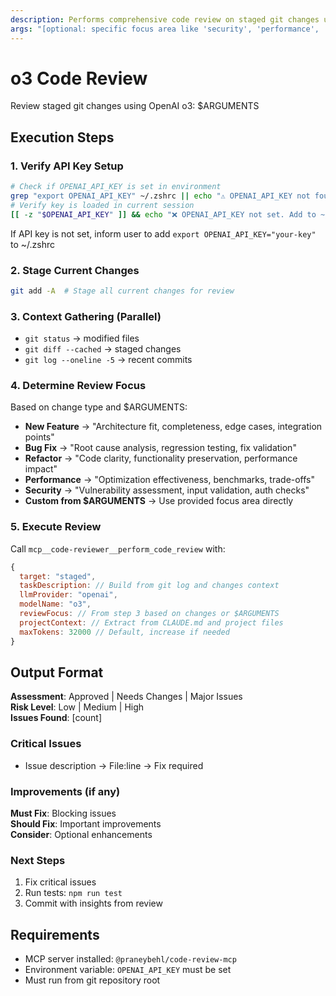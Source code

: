 ```yaml
---
description: Performs comprehensive code review on staged git changes using OpenAI's o3 model for advanced reasoning
args: "[optional: specific focus area like 'security', 'performance', 'architecture', or file path to prioritize]"
---
```


# o3 Code Review
Review staged git changes using OpenAI o3: $ARGUMENTS

## Execution Steps

### 1. Verify API Key Setup
```bash
# Check if OPENAI_API_KEY is set in environment
grep "export OPENAI_API_KEY" ~/.zshrc || echo "⚠️ OPENAI_API_KEY not found in ~/.zshrc"
# Verify key is loaded in current session
[[ -z "$OPENAI_API_KEY" ]] && echo "❌ OPENAI_API_KEY not set. Add to ~/.zshrc and run: source ~/.zshrc" || echo "✅ API key configured"
```
If API key is not set, inform user to add `export OPENAI_API_KEY="your-key"` to ~/.zshrc

### 2. Stage Current Changes
```bash
git add -A  # Stage all current changes for review
```

### 3. Context Gathering (Parallel)
- `git status` → modified files
- `git diff --cached` → staged changes
- `git log --oneline -5` → recent commits

### 4. Determine Review Focus
Based on change type and $ARGUMENTS:
- **New Feature** → "Architecture fit, completeness, edge cases, integration points"
- **Bug Fix** → "Root cause analysis, regression testing, fix validation"
- **Refactor** → "Code clarity, functionality preservation, performance impact"
- **Performance** → "Optimization effectiveness, benchmarks, trade-offs"
- **Security** → "Vulnerability assessment, input validation, auth checks"
- **Custom from $ARGUMENTS** → Use provided focus area directly

### 5. Execute Review
Call `mcp__code-reviewer__perform_code_review` with:
```javascript
{
  target: "staged",
  taskDescription: // Build from git log and changes context
  llmProvider: "openai",
  modelName: "o3",
  reviewFocus: // From step 3 based on changes or $ARGUMENTS
  projectContext: // Extract from CLAUDE.md and project files
  maxTokens: 32000 // Default, increase if needed
}
```

## Output Format

**Assessment**: Approved | Needs Changes | Major Issues  
**Risk Level**: Low | Medium | High  
**Issues Found**: [count]

### Critical Issues
- Issue description → File:line → Fix required

### Improvements (if any)
**Must Fix**: Blocking issues  
**Should Fix**: Important improvements  
**Consider**: Optional enhancements

### Next Steps
1. Fix critical issues
2. Run tests: `npm run test`
3. Commit with insights from review

## Requirements
- MCP server installed: `@praneybehl/code-review-mcp`
- Environment variable: `OPENAI_API_KEY` must be set
- Must run from git repository root